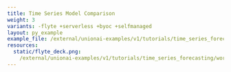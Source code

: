 ```yaml
---
title: Time Series Model Comparison
weight: 3
variants: -flyte +serverless +byoc +selfmanaged
layout: py_example
example_file: /external/unionai-examples/v1/tutorials/time_series_forecasting/workflows/time_series_workflow.py
resources:
  static/flyte_deck.png:
    /external/unionai-examples/v1/tutorials/time_series_forecasting/workflows/static/flyte_deck.png
---
```

